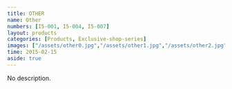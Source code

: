 ```yaml
---
title: OTHER
name: Other
numbers: [I5-001, I5-004, I5-007]
layout: products
categories: [Products, Exclusive-shop-series]
images: ["/assets/other0.jpg","/assets/other1.jpg","/assets/other2.jpg"]
time: 2015-02-15
aside: true
---
```


No description.